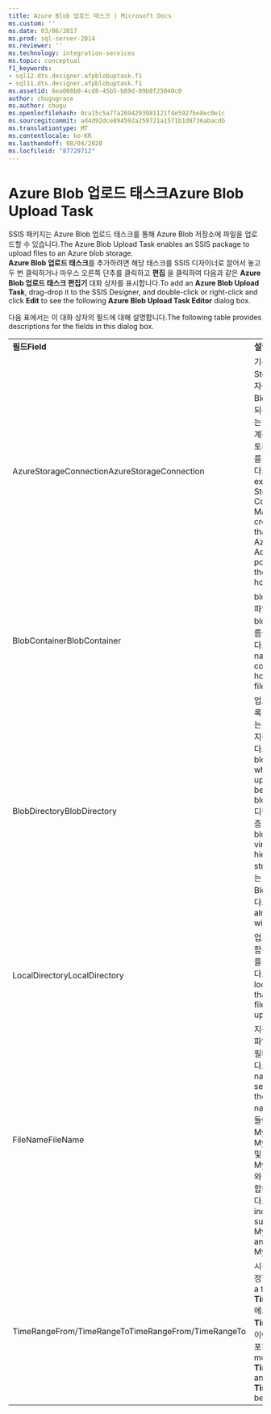 ```yaml
---
title: Azure Blob 업로드 태스크 | Microsoft Docs
ms.custom: ''
ms.date: 03/06/2017
ms.prod: sql-server-2014
ms.reviewer: ''
ms.technology: integration-services
ms.topic: conceptual
f1_keywords:
- sql12.dts.designer.afpblobuptask.f1
- sql11.dts.designer.afpblobuptask.f1
ms.assetid: 6ea068b0-4cd8-45b5-b89d-09b8f25040c0
author: chugugrace
ms.author: chugu
ms.openlocfilehash: 0ca15c5a77a2694293981121f4e5927be8ec0e1c
ms.sourcegitcommit: ad4d92dce894592a259721a1571b1d8736abacdb
ms.translationtype: MT
ms.contentlocale: ko-KR
ms.lasthandoff: 08/04/2020
ms.locfileid: "87729712"
---
```

# <a name="azure-blob-upload-task"></a><span data-ttu-id="8975b-102">Azure Blob 업로드 태스크</span><span class="sxs-lookup"><span data-stu-id="8975b-102">Azure Blob Upload Task</span></span>
  <span data-ttu-id="8975b-103">SSIS 패키지는 Azure Blob 업로드 태스크를 통해 Azure Blob 저장소에 파일을 업로드할 수 있습니다.</span><span class="sxs-lookup"><span data-stu-id="8975b-103">The Azure Blob Upload Task enables an SSIS package to upload files to an Azure blob storage.</span></span>   
<span data-ttu-id="8975b-104">**Azure Blob 업로드 태스크**를 추가하려면 해당 태스크를 SSIS 디자이너로 끌어서 놓고 두 번 클릭하거나 마우스 오른쪽 단추를 클릭하고 **편집** 을 클릭하여 다음과 같은 **Azure Blob 업로드 태스크 편집기** 대화 상자를 표시합니다.</span><span class="sxs-lookup"><span data-stu-id="8975b-104">To add an **Azure Blob Upload Task**, drag-drop it to the SSIS Designer, and double-click or right-click and click **Edit** to see the following **Azure Blob Upload Task Editor** dialog box.</span></span>  
  
 <span data-ttu-id="8975b-105">다음 표에서는 이 대화 상자의 필드에 대해 설명합니다.</span><span class="sxs-lookup"><span data-stu-id="8975b-105">The following table provides descriptions for the fields in this dialog box.</span></span>  
  
|||  
|-|-|  
|<span data-ttu-id="8975b-106">**필드**</span><span class="sxs-lookup"><span data-stu-id="8975b-106">**Field**</span></span>|<span data-ttu-id="8975b-107">**설명**</span><span class="sxs-lookup"><span data-stu-id="8975b-107">**Description**</span></span>|  
|<span data-ttu-id="8975b-108">AzureStorageConnection</span><span class="sxs-lookup"><span data-stu-id="8975b-108">AzureStorageConnection</span></span>|<span data-ttu-id="8975b-109">기존 Azure Storage 연결 관리자를 지정하거나 Blob 파일이 호스트되는 위치를 가리키는 Azure Storage 계정을 참조하는 스토리지 연결 관리자를 새로 만듭니다.</span><span class="sxs-lookup"><span data-stu-id="8975b-109">Specify an existing Azure Storage Connection Manager or create a new one that refers to an Azure Storage Account, which points to where the blob files are hosted.</span></span>|  
|<span data-ttu-id="8975b-110">BlobContainer</span><span class="sxs-lookup"><span data-stu-id="8975b-110">BlobContainer</span></span>|<span data-ttu-id="8975b-111">blob으로 업로드된 파일이 저장되는 blob 컨테이너의 이름을 지정합니다.</span><span class="sxs-lookup"><span data-stu-id="8975b-111">Specifies the name of the blob container that will hold the uploaded files as blobs.</span></span>|  
|<span data-ttu-id="8975b-112">BlobDirectory</span><span class="sxs-lookup"><span data-stu-id="8975b-112">BlobDirectory</span></span>|<span data-ttu-id="8975b-113">업로드한 파일이 블록 blob으로 저장되는 blob 디렉터리를 지정합니다.</span><span class="sxs-lookup"><span data-stu-id="8975b-113">Specifies the blob directory where the uploaded file will be stored as a block blob.</span></span> <span data-ttu-id="8975b-114">blob 디렉터리는 가상 계층 구조입니다.</span><span class="sxs-lookup"><span data-stu-id="8975b-114">The blob directory is a virtual hierarchical structure.</span></span> <span data-ttu-id="8975b-115">이미 있는 Blob은 업로드한 Blob으로 바뀝니다.</span><span class="sxs-lookup"><span data-stu-id="8975b-115">If the blob already exists, it will be replaced.</span></span>|  
|<span data-ttu-id="8975b-116">LocalDirectory</span><span class="sxs-lookup"><span data-stu-id="8975b-116">LocalDirectory</span></span>|<span data-ttu-id="8975b-117">업로드할 파일이 포함된 로컬 디렉터리를 지정합니다.</span><span class="sxs-lookup"><span data-stu-id="8975b-117">Specify the local directory that contains the files to be uploaded.</span></span>|  
|<span data-ttu-id="8975b-118">FileName</span><span class="sxs-lookup"><span data-stu-id="8975b-118">FileName</span></span>|<span data-ttu-id="8975b-119">지정된 이름 패턴의 파일을 선택할 이름 필터를 지정합니다.</span><span class="sxs-lookup"><span data-stu-id="8975b-119">Specifies a name filter to select files with the specified name pattern.</span></span> <span data-ttu-id="8975b-120">예를 들어</span><span class="sxs-lookup"><span data-stu-id="8975b-120">E.g.</span></span> <span data-ttu-id="8975b-121">MySheet\*.xls\* 는 MySheet001.xls 및 MySheetABC.xlsx와 같은 파일을 포함합니다.</span><span class="sxs-lookup"><span data-stu-id="8975b-121">MySheet\*.xls\* includes files such as MySheet001.xls and MySheetABC.xlsx.</span></span>|  
|<span data-ttu-id="8975b-122">TimeRangeFrom/TimeRangeTo</span><span class="sxs-lookup"><span data-stu-id="8975b-122">TimeRangeFrom/TimeRangeTo</span></span>|<span data-ttu-id="8975b-123">시간 범위 필터를 지정합니다.</span><span class="sxs-lookup"><span data-stu-id="8975b-123">Specifies a time range filter.</span></span> <span data-ttu-id="8975b-124">**TimeRangeFrom** 에서 **TimeRangeTo** 사이에 수정된 파일이 포함됩니다.</span><span class="sxs-lookup"><span data-stu-id="8975b-124">Files modified after **TimeRangeFrom** and before **TimeRangeTo** will be included.</span></span>|  
  
  
